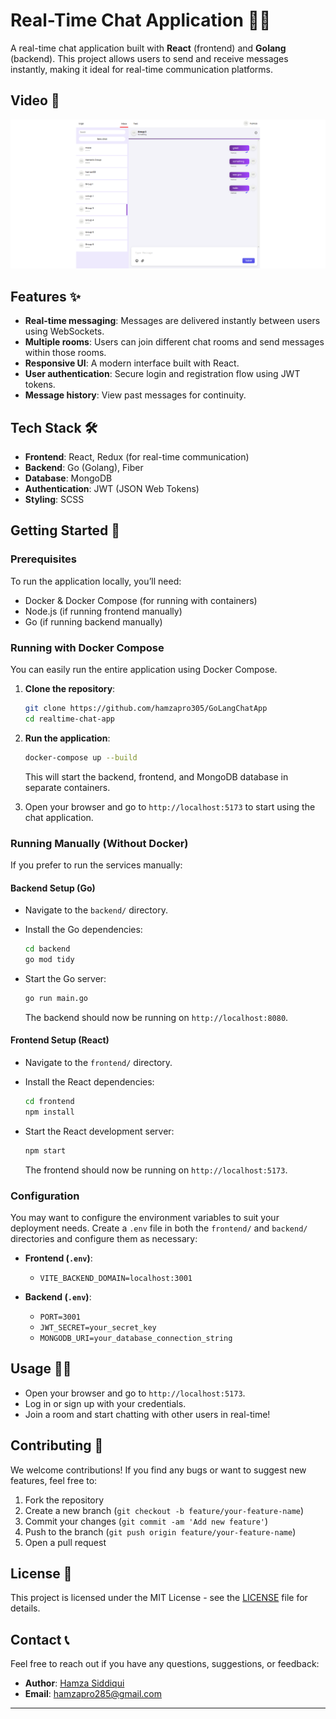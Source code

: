 # Real-Time Chat Application 🚀💬

A real-time chat application built with **React** (frontend) and **Golang** (backend). This project allows users to send and receive messages instantly, making it ideal for real-time communication platforms.

## Video  📸

[![chat-app](https://github.com/hamzapro305/GoLangChatApp/blob/main/assets/Thumbnail.png)](https://www.youtube.com/watch?v=skC-IBghoeU)

## Features ✨

- **Real-time messaging**: Messages are delivered instantly between users using WebSockets.
- **Multiple rooms**: Users can join different chat rooms and send messages within those rooms.
- **Responsive UI**: A modern interface built with React.
- **User authentication**: Secure login and registration flow using JWT tokens.
- **Message history**: View past messages for continuity.
  
## Tech Stack 🛠️

- **Frontend**: React, Redux (for real-time communication)
- **Backend**: Go (Golang), Fiber
- **Database**: MongoDB
- **Authentication**: JWT (JSON Web Tokens)
- **Styling**: SCSS

## Getting Started 🚀

### Prerequisites

To run the application locally, you’ll need:

- Docker & Docker Compose (for running with containers)
- Node.js (if running frontend manually)
- Go (if running backend manually)

### Running with Docker Compose

You can easily run the entire application using Docker Compose.

1. **Clone the repository**:

   ```bash
   git clone https://github.com/hamzapro305/GoLangChatApp
   cd realtime-chat-app
   ```

2. **Run the application**:

   ```bash
   docker-compose up --build
   ```

   This will start the backend, frontend, and MongoDB database in separate containers.

3. Open your browser and go to `http://localhost:5173` to start using the chat application.

### Running Manually (Without Docker)

If you prefer to run the services manually:

#### Backend Setup (Go)

- Navigate to the `backend/` directory.
- Install the Go dependencies:

  ```bash
  cd backend
  go mod tidy
  ```

- Start the Go server:

  ```bash
  go run main.go
  ```

  The backend should now be running on `http://localhost:8080`.

#### Frontend Setup (React)

- Navigate to the `frontend/` directory.
- Install the React dependencies:

  ```bash
  cd frontend
  npm install
  ```

- Start the React development server:

  ```bash
  npm start
  ```

  The frontend should now be running on `http://localhost:5173`.

### Configuration

You may want to configure the environment variables to suit your deployment needs. Create a `.env` file in both the `frontend/` and `backend/` directories and configure them as necessary:

- **Frontend (`.env`)**:
  - `VITE_BACKEND_DOMAIN=localhost:3001`
  
- **Backend (`.env`)**:
  - `PORT=3001`
  - `JWT_SECRET=your_secret_key`
  - `MONGODB_URI=your_database_connection_string`

## Usage 🤝🏼

- Open your browser and go to `http://localhost:5173`.
- Log in or sign up with your credentials.
- Join a room and start chatting with other users in real-time!


## Contributing 🤝

We welcome contributions! If you find any bugs or want to suggest new features, feel free to:

1. Fork the repository
2. Create a new branch (`git checkout -b feature/your-feature-name`)
3. Commit your changes (`git commit -am 'Add new feature'`)
4. Push to the branch (`git push origin feature/your-feature-name`)
5. Open a pull request

## License 📝

This project is licensed under the MIT License - see the [LICENSE](LICENSE) file for details.

## Contact 📞

Feel free to reach out if you have any questions, suggestions, or feedback:

- **Author**: [Hamza Siddiqui](https://github.com/hamzapro305)
- **Email**: hamzapro285@gmail.com

---